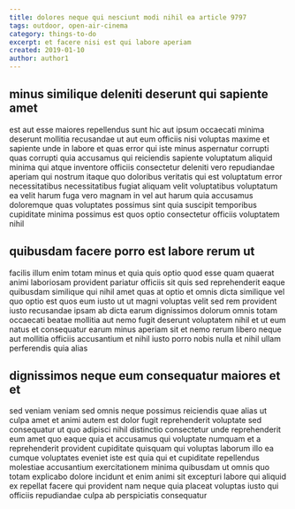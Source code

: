 ```yaml
---
title: dolores neque qui nesciunt modi nihil ea article 9797
tags: outdoor, open-air-cinema
category: things-to-do
excerpt: et facere nisi est qui labore aperiam
created: 2019-01-10
author: author1
---
```


## minus similique deleniti deserunt qui sapiente amet

est aut esse maiores repellendus sunt hic aut ipsum occaecati minima deserunt mollitia recusandae ut aut eum officiis nisi voluptas maxime et sapiente unde in labore et quas error qui iste minus aspernatur corrupti quas corrupti quia accusamus qui reiciendis sapiente voluptatum aliquid minima qui atque inventore officiis consectetur deleniti vero repudiandae aperiam qui nostrum itaque quo doloribus veritatis qui est voluptatum error necessitatibus necessitatibus fugiat aliquam velit voluptatibus voluptatum ea velit harum fuga vero magnam in vel aut harum quia accusamus doloremque quas voluptates possimus sint quia suscipit temporibus cupiditate minima possimus est quos optio consectetur officiis voluptatem nihil

## quibusdam facere porro est labore rerum ut

facilis illum enim totam minus et quia quis optio quod esse quam quaerat animi laboriosam provident pariatur officiis sit quis sed reprehenderit eaque quibusdam similique qui nihil amet quas at optio et omnis dicta similique vel quo optio est quos eum iusto ut ut magni voluptas velit sed rem provident iusto recusandae ipsam ab dicta earum dignissimos dolorum omnis totam occaecati beatae mollitia aut nemo fugit deserunt voluptatem nihil et ut eum natus et consequatur earum minus aperiam sit et nemo rerum libero neque aut mollitia officiis accusantium et nihil iusto porro nobis nulla et nihil ullam perferendis quia alias

## dignissimos neque eum consequatur maiores et et

sed veniam veniam sed omnis neque possimus reiciendis quae alias ut culpa amet et animi autem est dolor fugit reprehenderit voluptate sed consequatur ut quo adipisci nihil distinctio consectetur unde reprehenderit eum amet quo eaque quia et accusamus qui voluptate numquam et a reprehenderit provident cupiditate quisquam qui voluptas laborum illo ea cumque voluptates eveniet iste est quia qui et cupiditate repellendus molestiae accusantium exercitationem minima quibusdam ut omnis quo totam explicabo dolore incidunt et enim animi sit excepturi labore qui aliquid ex repellat facere qui provident nam neque quia placeat voluptas iusto qui officiis repudiandae culpa ab perspiciatis consequatur
